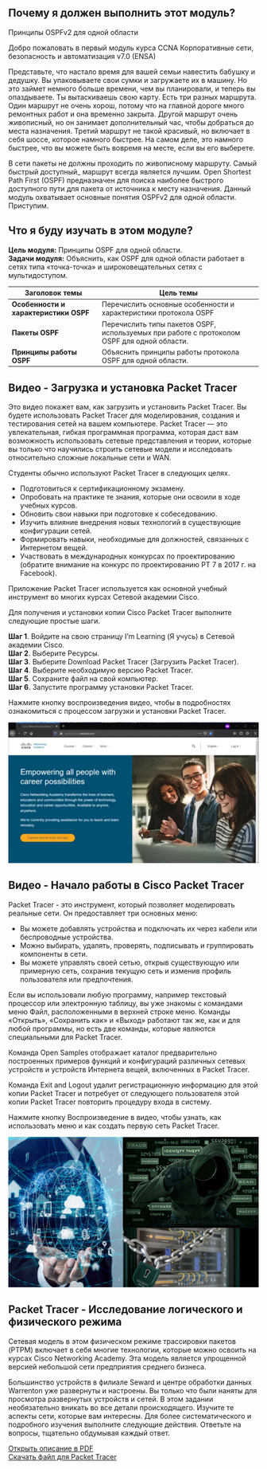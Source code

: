 <!-- 1.0.1 -->
## Почему я должен выполнить этот модуль?
Принципы OSPFv2 для одной области

Добро пожаловать в первый модуль курса CCNA Корпоративные сети, безопасность и автоматизация v7.0 (ENSA)

Представьте, что настало время для вашей семьи навестить бабушку и дедушку. Вы упаковываете свои сумки и загружаете их в машину. Но это займет немного больше времени, чем вы планировали, и теперь вы опаздываете. Ты вытаскиваешь свою карту. Есть три разных маршрута. Один маршрут не очень хорош, потому что на главной дороге много ремонтных работ и она временно закрыта. Другой маршрут очень живописный, но он занимает дополнительный час, чтобы добраться до места назначения. Третий маршрут не такой красивый, но включает в себя шоссе, которое намного быстрее. На самом деле, это намного быстрее, что вы можете быть вовремя на месте, если вы его выберете.

В сети пакеты не должны проходить по живописному маршруту. Самый быстрый доступный_ маршрут всегда является лучшим. Open Shortest Path First (OSPF) предназначен для поиска наиболее быстрого доступного пути для пакета от источника к месту назначения. Данный модуль охватывает основные понятия OSPFv2 для одной области. Приступим.

<!-- 1.0.2 -->
## Что я буду изучать в этом модуле?
**Цель модуля:** Принципы OSPF для одной области.  
**Задачи модуля:** Объяснить, как OSPF для одной области работает в сетях типа «точка-точка» и широковещательных сетях с мультидоступом.  

**Заголовок темы** | **Цель темы**
-------------------|--------------
**Особенности и характеристики OSPF** | Перечислить основные особенности и характеристики протокола OSPF
**Пакеты OSPF** | Перечислить типы пакетов OSPF, используемых при работе с протоколом OSPF для одной области.
**Принципы работы OSPF** | Объяснить принципы работы протокола OSPF для одной области.

<!-- 1.0.3 -->
## Видео - Загрузка и установка Packet Tracer
Это видео покажет вам, как загрузить и установить Packet Tracer. Вы будете использовать Packet Tracer для моделирования, создания и тестирования сетей на вашем компьютере. Packet Tracer — это увлекательная, гибкая программная программа, которая даст вам возможность использовать сетевые представления и теории, которые вы только что научились строить сетевые модели и исследовать относительно сложные локальные сети и WAN.

Студенты обычно используют Packet Tracer в следующих целях.
- Подготовиться к сертификационному экзамену.
- Опробовать на практике те знания, которые они освоили в ходе учебных курсов.
- Обновить свои навыки при подготовке к собеседованию.
- Изучить влияние внедрения новых технологий в существующие конфигурации сетей.
- Формировать навыки, необходимые для должностей, связанных с Интернетом вещей.
- Участвовать в международных конкурсах по проектированию (обратите внимание на конкурс по проектированию PT 7 в 2017 г. на Facebook).

Приложение Packet Tracer используется как основной учебный инструмент во многих курсах Сетевой академии Cisco.

Для получения и установки копии Cisco Packet Tracer выполните следующие простые шаги.

**Шаг 1**. Войдите на свою страницу I’m Learning (Я учусь) в Сетевой академии Cisco.  
**Шаг 2**. Выберите Ресурсы.  
**Шаг 3**. Выберите Download Packet Tracer (Загрузить Packet Tracer).  
**Шаг 4**. Выберите необходимую версию Packet Tracer.  
**Шаг 5**. Сохраните файл на свой компьютер.  
**Шаг 6**. Запустите программу установки Packet Tracer.   

Нажмите кнопку воспроизведения видео, чтобы в подробностях ознакомиться с процессом загрузки и установки Packet Tracer.

[![Download & install PT](./assets/1.0.3.png)](./assets/1.0.3.mp4)

<!-- 1.0.4 -->
## Видео - Начало работы в Cisco Packet Tracer
Packet Tracer - это инструмент, который позволяет моделировать реальные сети. Он предоставляет три основных меню:
- Вы можете добавлять устройства и подключать их через кабели или беспроводные устройства.  
- Можно выбирать, удалять, проверять, подписывать и группировать компоненты в сети.  
- Вы можете управлять своей сетью, открыв существующую или примерную сеть, сохранив текущую сеть и изменив профиль пользователя или предпочтения.  

Если вы использовали любую программу, например текстовый процессор или электронную таблицу, вы уже знакомы с командами меню Файл, расположенными в верхней строке меню. Команды «Открыть», «Сохранить как» и «Выход» работают так же, как и для любой программы, но есть две команды, которые являются специальными для Packet Tracer.

Команда Open Samples отображает каталог предварительно построенных примеров функций и конфигураций различных сетевых устройств и устройств Интернета вещей, включенных в Packet Tracer.

Команда Exit and Logout удалит регистрационную информацию для этой копии Packet Tracer и потребует от следующего пользователя этой копии Packet Tracer повторить процедуру входа в систему.

Нажмите кнопку Воспроизведение в видео, чтобы узнать, как использовать меню и как создать первую сеть Packet Tracer.

[![Getting started with PT](./assets/1.0.4.jpg)](./assets/1.0.4.mp4)

<!-- 1.0.5 -->
## Packet Tracer - Исследование логического и физического режима
Сетевая модель в этом физическом режиме трассировки пакетов (PTPM) включает в себя многие технологии, которые можно освоить на курсах Cisco Networking Academy. Эта модель является упрощенной версией небольшой сети предприятия среднего бизнеса.

Большинство устройств в филиале Seward и центре обработки данных Warrenton уже развернуты и настроены. Вы только что были наняты для просмотра развернутых устройств и сетей. В этом задании необязательно вникать во все детали происходящего. Изучите те аспекты сети, которые вам интересны. Для более систематического и подробного изучения выполните следующие действия. Ответьте на вопросы, тщательно обдумывая каждый ответ.

[Открыть описание в PDF](./assets/1.0.5-packet-tracer---logical-and-physical-mode-exploration_ru-RU.pdf)  
[Скачать файл для Packet Tracer](./assets/1.0.5-packet-tracer---logical-and-physical-mode-exploration_ru-RU.pka)
